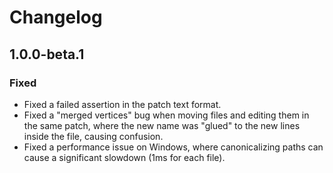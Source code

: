# Changelog

## 1.0.0-beta.1

### Fixed

- Fixed a failed assertion in the patch text format.
- Fixed a "merged vertices" bug when moving files and editing them in the same patch, where the new name was "glued" to the new lines inside the file, causing confusion.
- Fixed a performance issue on Windows, where canonicalizing paths can cause a significant slowdown (1ms for each file).
